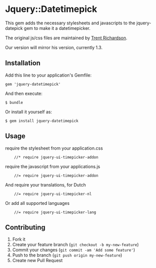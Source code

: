 # Jquery::Datetimepick

This gem adds the necessary stylesheets and javascripts to the jquery-datepick gem to make it a datetimepicker.

The original js/css files are maintained by [Trent Richardson](https://github.com/trentrichardson/jQuery-Timepicker-Addon).

Our version will mirror his version, currently 1.3.

## Installation

Add this line to your application's Gemfile:

    gem 'jquery-datetimepick'

And then execute:

    $ bundle

Or install it yourself as:

    $ gem install jquery-datetimepick

## Usage

require the stylesheet from your application.css

		//* require jquery-ui-timepicker-addon
		
require the javascript from your applications.js

		//= require jquery-ui-timepicker-addon

And require your translations, for Dutch

		//= require jquery-ui-timepicker-nl

Or add all supported languages

		//= require jquery-ui-timepicker-lang


## Contributing

1. Fork it
2. Create your feature branch (`git checkout -b my-new-feature`)
3. Commit your changes (`git commit -am 'Add some feature'`)
4. Push to the branch (`git push origin my-new-feature`)
5. Create new Pull Request
